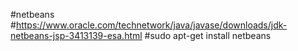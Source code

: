 #netbeans  
#https://www.oracle.com/technetwork/java/javase/downloads/jdk-netbeans-jsp-3413139-esa.html
#sudo apt-get install netbeans
